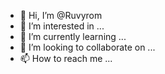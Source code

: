 - 👋 Hi, I’m @Ruvyrom
- 👀 I’m interested in ...
- 🌱 I’m currently learning ...
- 💞️ I’m looking to collaborate on ...
- 📫 How to reach me ...

<!---
Ruvyrom/Ruvyrom is a ✨ special ✨ repository because its `README.md` (this file) appears on your GitHub profile.
You can click the Preview link to take a look at your changes.
--->
